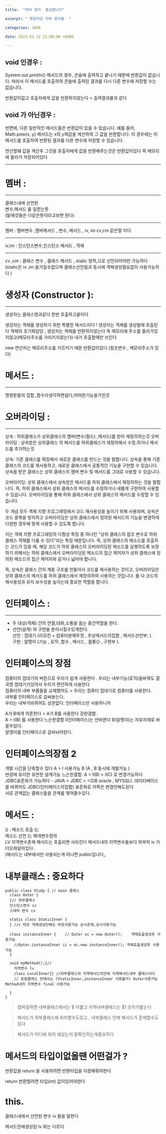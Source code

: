```yaml
---
title:  "자바 정리  중요합니다"

excerpt: " 햇갈리던 자바 용어들  "

categories: JAVA

date: 2023-02-12 22:08:00 +0900

---
```


## void 인경우 :
System.out.println() 메서드의 경우, 콘솔에 출력하고 끝나기 때문에 반환값이 없습니다. 따라서 이 메서드를 호출하여 콘솔에 출력된 결과를 다시 다른 변수에 저장할 수는 없습니다.   

반환값이없고 호출자에게 값을 반환하지않는다 > 출력결과물과 같다  
## void 가 아닌경우 :  
반면에, 다른 일반적인 메서드들은 반환값이 있을 수 있습니다. 예를 들어, Math.pow(x, y) 메서드는 x의 y제곱을 계산하여 그 값을 반환합니다. 이 경우에는 이 메서드를 호출하여 반환된 결과를 다른 변수에 저장할 수 있습니다.    

연산할떄 값을 계산후 그것을 호출자에게 값을 반환해주는것은 반환값이있다 즉 메모리에 올라가 저장되어있다   

----

# 멤버 : 
----
클래스내에 선언된   
변수,메서드 를 일컫는뜻   
(밑에것들은 다같은뜻이라고보면 된다)

----
멤버 : 멤버변수 ,멤버메서드 , 변수, 메서드 ,  iv, im cv,cm   같은말 이다   

----
iv,im : 인스턴스변수,인스턴스 메서드 , 객체    

---- 
cv ,cm : 클래스 변수 , 클래스 메서드 ,  static 정적,으로 선언되어야만 가능하다  (static은 iv ,im 을가질수없으며 클래스선언됨과 동시에 객체생성필요없이 사용가능하다 )  

# 생성자 (Constructor ):
----- 
생성자는 클래스명과같다 한번 호출하고끝이다

생성자는 객체를 생성하기 위한 특별한 메서드이다 ! 
생성자는 객체를 생성될때 호출된다 
객체의 초기화담당 , 
생성자는 객체를 반환하지않는다 
즉 메모리에 주소를 올라가있지않고(메모리주소를 가리키지않는다) 내가 호출할때만 쓰인다 


new 연산자는 메모리주소를 가르키기 때문 반환값이있다 (참조변수 , 메모리주소가 있다)

# 메서드 :

----

명령문들의 집합 ,함수라생각하면쉽다,어떠한기능을가진것 



# 오버라이딩 : 
-----
상속 : 하위클래스가 상위클래스의 멤버(변수(필드) ,메서드)를 받아 재정의하는것 
오버라이딩 : 상속받은 상위클래스 의 메서드를  하위클래스가 재정의해서 수정,하거나 메서드를 추가하는것 

상속: 기존 클래스를 확장해서 새로운 클래스를 만드는 것을 말합니다. 상속을 통해 기존 클래스의 코드를 재사용하고, 새로운 클래스에서 공통적인 기능을 구현할 수 있습니다. 상속을 받은 클래스는 상위 클래스의 멤버 변수 및 메서드를 그대로 사용할 수 있습니다.

오버라이딩: 상위 클래스에서 상속받은 메서드를 하위 클래스에서 재정의하는 것을 말합니다. 즉, 하위 클래스에서 상위 클래스의 메서드를 수정하거나 새롭게 구현하여 사용할 수 있습니다. 오버라이딩을 통해 하위 클래스에서 상위 클래스의 메서드를 수정할 수 있습니다.

두 개념 모두 객체 지향 프로그래밍에서 코드 재사용성을 높이기 위해 사용되며, 상속은 코드 중복을 방지하고 오버라이딩은 상위 클래스에서 정의된 메서드의 기능을 변경하여 다양한 경우에 맞게 사용할 수 있도록 합니다.

이는 객체 지향 프로그래밍의 다형성 특징 중 하나인 "상위 클래스의 참조 변수로 하위 클래스 객체를 다룰 수 있다"라는 특징 때문입니다. 즉, 상위 클래스의 메소드를 호출하는 코드가 있을 때, 해당 코드가 하위 클래스의 오버라이딩된 메소드를 실행하도록 보장하기 위해서는 하위 클래스에서 오버라이딩된 메소드의 접근 제어자가 상위 클래스에 정의된 메소드의 접근 제어자와 같거나 넓어야 합니다.

즉, 상속은 클래스 간의 계층 구조를 만들어서 코드를 재사용하는 것이고, 오버라이딩은 상위 클래스의 메서드를 하위 클래스에서 재정의하여 사용하는 것입니다. 둘 다 코드의 재사용성과 유지 보수성을 높이는데 중요한 역할을 합니다.

# 인터페이스 :
----

- 두 대상(객체) 간의 연결,대화,소통을 돕는 중간역할을 한다.  
- 선언(설계) 와 구현을 분리시킬수있게한다.  
선언 : 껍데기 (리모컨 + 컴퓨터본체뚜껑 , 추상메서드의집합 , 메서드선언부; ).  
구현 : 알맹이 (기능 , 로직 ,함수 , 메서드 , 몸통{} , 구현부 ). 

# 인터페이스의 장점 
컴퓨터의 껍데기의 버튼으로 우리가 쉽게 사용한다 . 우리는 내부기능(로직)을바꿔도 결국엔 껍데기가있어서 우리가 편안하게 사용한다   
컴퓨터의 내부 부품들을 교체했어도 > 우리는 컴퓨터 껍데기로 컴퓨터를 사용한다.  
내부를 인터페이스로 감싸놓는다.  
우리는 내부가바뀌어도 상관없다. 
인터페이스만 사용하니까   
  
A가 B에게 의존한다 > A가 B를 사용한다 강한결합.  
A > I(B) 를 사용한다 느슨한결합  I(인터페이스)는 안바뀐다 B(알맹이)는 자유자재로 바꿀쑤있다.  
알맹이를 인터페이스로 감싸놔야한다.  

# 인터페이스의장점 2 
개발 시간을 단축할수 있다     A > I 사용가능 B (A , B 동시에 개발가능 )    
뱐걍에 유리한 유연한 설계가능 느슨한결합.  A  > I(B) > I(C) 로 변경가능하다     
JDBC표준화가 가능하다  - JAVA > JDBC >  <(DB oracle , MYSQL).    데이터베이스를 바뀌어도 JDBC(인터페이스의집합) 표준화로 저쪽은 변경안해도된다     
서로 관계없는 클래스들을 관계를 맺어줄수있다.    
 
 

# 메서드 : 
() : 
메소드 호출 ();  
메소드 선언 (); 매개변수정의  
LV 지역변수존재 
메서드는 호출되면 사라진다 메서드내의 지역변수들보다 외부의 iv 가 더오래살아있다 .   
)메서드는 내부에서만 사용되는게 아니면 public입니다_


# 내부클래스 : 중요하다  

    public class Study { // main 클래스
      class Outer {
      }// 외부클래스
      인스턴스변수 iv
      스태틱 변수 cv

      static class StaticInner { 
      } //< 따로 객체생성안해도 바로사용가능 상시존재,상시사용가능

      class instanceInner {    // Outer oc = new Outer();    객체호출생성후 사용가능
        //Outer.instanceInner ii = oc.new instanceInner(); 객체호출생성후 사용가능
      }

      void myMethod();{// 
        지역변수 lv 
        class LocalInner{} //외부클래스의 지역메서드의안에 지역메서드내부 클래스이다   
        // 로컬클래스 안에서는 (StaticInner,instanceInner 사용불가) Outer사용가능 Method내의 지역변수 final 사용가능

      }
    }
    
    
>컴파일하면 내부클래스에서는 $ 이붙고 지역내부클래스는 $1 숫자가붙는다   

>메서드가 외부클래스에 위치할수도있고 , 내부클래스 안에 메서드가 존재할수도있다  

>메서드가 어디에 위치 에있는지 잘확인하는게중요하다 


#  메서드의 타입이없을땐 어떤걸가 ? 

반환값을 return 을 사용하려면 반환타입을 지정해줘야한다 

return 번환할려면  타입(int) 값이있어야한다 


# this. 

클래스내에서 선언된 변수 iv 들을 말한다 

메서드안에생성된 lv 와는 다르다 